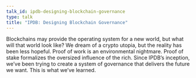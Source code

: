 ```yaml
---
talk_id: ipdb-designing-blockchain-governance
type: talk
title: "IPDB: Designing Blockchain Governance"
---
```


Blockchains may provide the operating system for a new world, but what will that world look like? We dream of a crypto utopia, but the reality has been less hopeful. Proof of work is an environmental nightmare. Proof of stake formalizes the oversized influence of the rich. Since IPDB’s inception, we’ve been trying to create a system of governance that delivers the future we want. This is what we’ve learned.
